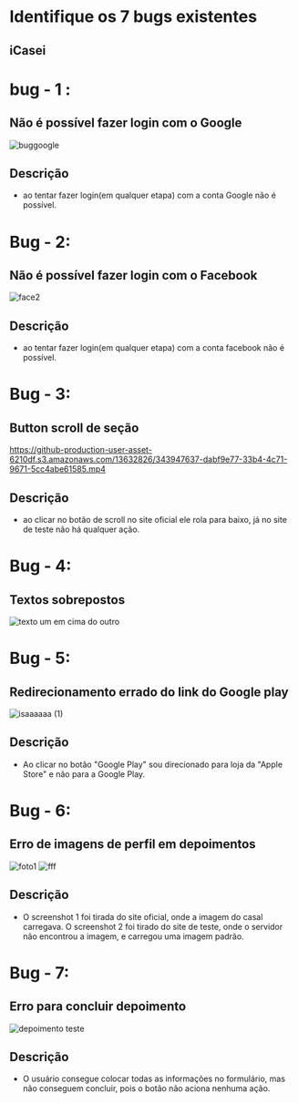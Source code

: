 # Identifique os 7 bugs existentes

## iCasei

# bug - 1 :
## Não é possível fazer login com o Google
![buggoogle](https://github.com/isa-reira-hub/QA-FCC/assets/158104466/521380ab-fc9a-4bae-bd22-0ccf1e566859)

## Descrição

- ao tentar fazer login(em qualquer etapa) com a conta Google não é possível.  



# Bug - 2:
## Não é possível fazer login com o Facebook
![face2](https://github.com/isa-reira-hub/QA-FCC/assets/158104466/0c99e55a-6eef-4cc3-8c92-70237c60ee34)

## Descrição
- ao tentar fazer login(em qualquer etapa) com a conta facebook não é possível. 



# Bug - 3:
##  Button scroll de seção

https://github-production-user-asset-6210df.s3.amazonaws.com/13632826/343947637-dabf9e77-33b4-4c71-9671-5cc4abe61585.mp4
## Descrição
- ao clicar no botão de scroll no site oficial ele rola para baixo, já no site de teste não há qualquer ação.  

# Bug - 4:
## Textos sobrepostos
![texto um em cima do outro](https://github.com/isa-reira-hub/Teste-Analista-de-Qualidade/assets/158104466/9ba8d971-9dc7-4f8a-8fa3-733782e986e6)


# Bug - 5:
## Redirecionamento errado do link do Google play 
![isaaaaaa (1)](https://github.com/isa-reira-hub/Teste-Analista-de-Qualidade/assets/158104466/2e08adf1-8bbd-4558-ab60-d85b0d6249ac)






## Descrição
- Ao clicar no botão "Google Play" sou direcionado para loja da "Apple Store" e não para a Google Play.

# Bug - 6:
## Erro de imagens de perfil em depoimentos
![foto1](https://github.com/isa-reira-hub/Teste-Analista-de-Qualidade/assets/158104466/590c9815-331f-4660-a628-71e25d6bcf58)
![fff](https://github.com/isa-reira-hub/Teste-Analista-de-Qualidade/assets/158104466/77253680-0fa4-44ca-8c44-0d69b077094c)





## Descrição
- O screenshot 1 foi tirada do site oficial, onde a imagem do casal carregava. O screenshot 2 foi tirado do site de teste, onde o servidor não encontrou a imagem, e carregou uma imagem padrão.

# Bug - 7:
## Erro para concluir depoimento
![depoimento teste](https://github.com/isa-reira-hub/Teste-Analista-de-Qualidade/assets/158104466/bb54ef64-6ee4-4ead-9c33-5b96de3a657d)



## Descrição
- O usuário consegue colocar todas as informações no formulário, mas não conseguem concluir, pois o botão não aciona nenhuma ação.


